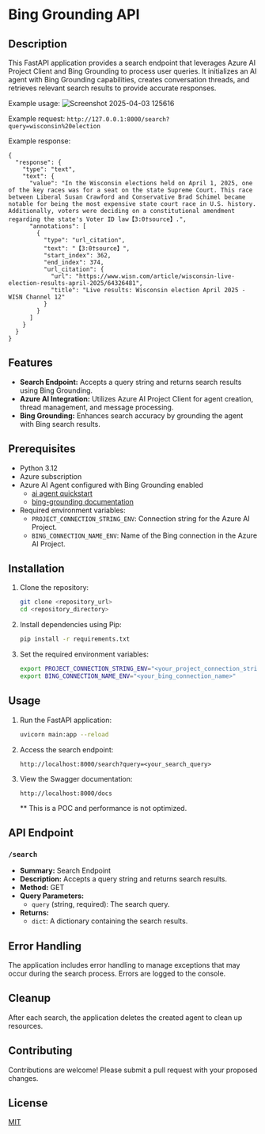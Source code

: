 # Bing Grounding API

## Description

This FastAPI application provides a search endpoint that leverages Azure AI Project Client and Bing Grounding to process user queries. It initializes an AI agent with Bing Grounding capabilities, creates conversation threads, and retrieves relevant search results to provide accurate responses.

Example usage:
![Screenshot 2025-04-03 125616](https://github.com/user-attachments/assets/748fad33-8282-49c5-99c7-62e54ec299ca)

Example request:
`http://127.0.0.1:8000/search?query=wisconsin%20election`

Example response:

```
{
  "response": {
    "type": "text",
    "text": {
      "value": "In the Wisconsin elections held on April 1, 2025, one of the key races was for a seat on the state Supreme Court. This race between Liberal Susan Crawford and Conservative Brad Schimel became notable for being the most expensive state court race in U.S. history. Additionally, voters were deciding on a constitutional amendment regarding the state's Voter ID law【3:0†source】.",
      "annotations": [
        {
          "type": "url_citation",
          "text": "【3:0†source】",
          "start_index": 362,
          "end_index": 374,
          "url_citation": {
            "url": "https://www.wisn.com/article/wisconsin-live-election-results-april-2025/64326481",
            "title": "Live results: Wisconsin election April 2025 - WISN Channel 12"
          }
        }
      ]
    }
  }
}
```

## Features

-   **Search Endpoint:** Accepts a query string and returns search results using Bing Grounding.
-   **Azure AI Integration:** Utilizes Azure AI Project Client for agent creation, thread management, and message processing.
-   **Bing Grounding:** Enhances search accuracy by grounding the agent with Bing search results.

## Prerequisites

-   Python 3.12
-   Azure subscription
-   Azure AI Agent configured with Bing Grounding enabled
    -    [ai agent quickstart](https://learn.microsoft.com/en-us/azure/ai-services/agents/quickstart?pivots=ai-foundry-portal)
    -    [bing-grounding documentation](https://learn.microsoft.com/en-us/azure/ai-services/agents/how-to/tools/bing-grounding)
-   Required environment variables:
    -   `PROJECT_CONNECTION_STRING_ENV`: Connection string for the Azure AI Project.
    -   `BING_CONNECTION_NAME_ENV`: Name of the Bing connection in the Azure AI Project.

## Installation

1.  Clone the repository:

    ```bash
    git clone <repository_url>
    cd <repository_directory>
    ```

2.  Install dependencies using Pip:

    ```bash
    pip install -r requirements.txt
    ```

3.  Set the required environment variables:

    ```bash
    export PROJECT_CONNECTION_STRING_ENV="<your_project_connection_string>"
    export BING_CONNECTION_NAME_ENV="<your_bing_connection_name>"
    ```

## Usage

1.  Run the FastAPI application:

    ```bash
    uvicorn main:app --reload
    ```

2.  Access the search endpoint:

    ```
    http://localhost:8000/search?query=<your_search_query>
    ```

3.  View the Swagger documentation:

    ```
    http://localhost:8000/docs
    ```
    ** This is a POC and performance is not optimized.

## API Endpoint

### `/search`

-   **Summary:** Search Endpoint
-   **Description:** Accepts a query string and returns search results.
-   **Method:** GET
-   **Query Parameters:**
    -   `query` (string, required): The search query.
-   **Returns:**
    -   `dict`: A dictionary containing the search results.

## Error Handling

The application includes error handling to manage exceptions that may occur during the search process. Errors are logged to the console.

## Cleanup

After each search, the application deletes the created agent to clean up resources.

## Contributing

Contributions are welcome! Please submit a pull request with your proposed changes.

## License

[MIT](LICENSE)
